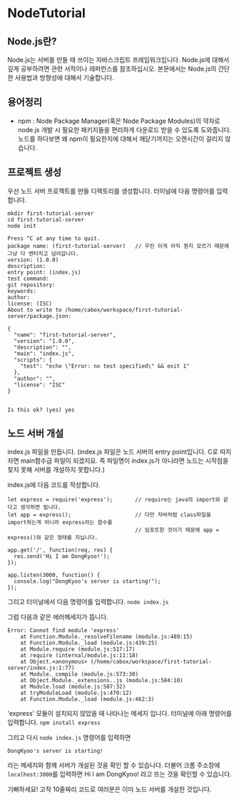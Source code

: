 # NodeTutorial

## Node.js란?
Node.js는 서버를 만들 때 쓰이는 자바스크립트 프레임워크입니다.
Node.js에 대해서 깊게 공부하려면 관련 서적이나 레퍼런스를 참조하십시오. 본문에서는 Node.js의 간단한 사용법과 방향성에 대해서 기술합니다.

## 용어정리
- npm : Node Package Manager(혹은 Node Package Modules)의 약자로 node.js 개발 시 필요한 패키지들을 편리하게 다운로드 받을 수 있도록 도와줍니다. 노드를 하다보면 왜 npm이 필요한지에 대해서 깨닫기까지는 오랜시간이 걸리지 않습니다.

## 프로젝트 생성

우선 노드 서버 프로젝트를 만들 디렉토리를 생성합니다.
터미널에 다음 명령어를 입력합니다.
```
mkdir first-tutorial-server
cd first-tutorial-server
node init

Press ^C at any time to quit.
package name: (first-tutorial-server)   // 우린 이게 아직 뭔지 모르기 때문에 그냥 다 엔터치고 넘어갑니다.
version: (1.0.0)
description:
entry point: (index.js)
test command:
git repository:
keywords:
author:
license: (ISC)
About to write to /home/cabox/workspace/first-tutorial-server/package.json:

{
  "name": "first-tutorial-server",
  "version": "1.0.0",
  "description": "",
  "main": "index.js",
  "scripts": {
    "test": "echo \"Error: no test specified\" && exit 1"
  },
  "author": "",
  "license": "ISC"
}


Is this ok? (yes) yes
```

## 노드 서버 개설
index.js 파일을 만듭니다. (index.js 파일은 노드 서버의 entry point입니다. C로 따지자면 main함수급 파일이 되겠지요. 즉 파일명이 index.js가 아니라면 노드는 시작점을 찾지 못해 서버를 개설하지 못합니다.)

index.js에 다음 코드를 작성합니다.
```
let express = require('express');       // require는 java의 import와 같다고 생각하면 됩니다.
let app = express();                    // 다만 자바처럼 class파일을 import하는게 아니라 express라는 함수를
                                        // 임포트한 것이기 때문에 app = express()와 같은 형태를 지닙니다.

app.get('/', function(req, res) {
  res.send('Hi I am DongKyoo!');
});

app.listen(3000, function() {
  console.log("DongKyoo's server is starting!");
});
```

그리고 터미널에서 다음 명령어를 입력합니다.
`node index.js`

그럼 다음과 같은 에러메세지가 뜹니다.
```
Error: Cannot find module 'express'
    at Function.Module._resolveFilename (module.js:489:15)
    at Function.Module._load (module.js:439:25)
    at Module.require (module.js:517:17)
    at require (internal/module.js:11:18)
    at Object.<anonymous> (/home/cabox/workspace/first-tutorial-server/index.js:1:77)
    at Module._compile (module.js:573:30)
    at Object.Module._extensions..js (module.js:584:10)
    at Module.load (module.js:507:32)
    at tryModuleLoad (module.js:470:12)
    at Function.Module._load (module.js:462:3)
```

'express' 모듈이 설치되지 않았을 때 나타나는 메세지 입니다.
터미널에 아래 명령어를 입력합니다.
`npm install express`

그리고 다시 `node index.js` 명령어를 입력하면

```
DongKyoo's server is starting!
```
라는 메세지와 함께 서버가 개설된 것을 확인 할 수 있습니다.
더불어 크롬 주소창에 `localhost:3000`를 입력하면 Hi I am DongKyoo! 라고 뜨는 것을 확인할 수 있습니다.

기뻐하세요! 고작 10줄짜리 코드로 여러분은 이미 노드 서버를 개설한 것입니다.
